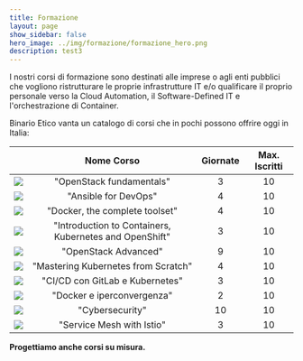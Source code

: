 ```yaml
---
title: Formazione
layout: page
show_sidebar: false
hero_image: ../img/formazione/formazione_hero.png
description: test3
---
```

I nostri corsi di formazione sono destinati alle imprese o agli enti pubblici che vogliono ristrutturare le proprie infrastrutture IT e/o qualificare il proprio personale verso la Cloud Automation, il Software-Defined IT e l'orchestrazione di Container.  

Binario Etico vanta un catalogo di corsi che in pochi possono offrire oggi in Italia:


<!-- |------------------------------------------|-----|
| <img src="../img/formazione/logo_OpenStack2.png" class="corsi"> | "OpenStack fundamentals" (3 giornate, max 10 iscritti) |
| <img src="../img/formazione/logo_ansible.png" class="corsi"> | "Ansible for DevOps" (4 giornate, max 10 iscritti) |
| <img src="../img/formazione/logo_docker2.png" class="corsi"> | "Docker, the complete toolset" (4 giornate, max 10 iscritti) |
| <img src="../img/formazione/logo_openshift.png" class="corsi"> | "Introduction to Containers, Kubernetes and OpenShift" (3 giornate, max 10 iscritti) |
| <img src="../img/formazione/logo_OpenStack2.png" class="corsi"> | "OpenStack Advanced" (9 giornate, max 10 iscritti) |
| <img src="../img/formazione/kubernetes.png" class="corsi"> | "Mastering Kubernetes from Scratch" (4 giornate, max 10 iscritti) |
| <img src="../img/formazione/git_piu_kube.png" class="corsi"> | "CI/CD con GitLab e Kubernetes" (3 giornate, max 10 iscritti) |
| <img src="../img/formazione/infinito.png" class="corsi"> | "Docker e iperconvergenza" (2 giornate, max 10 iscritti) |
| <img src="../img/formazione/cybersecurity.png" class="corsi">| "Cybersecurity" (10 giornate, max 10 iscritti) | -->

|   | Nome Corso | Giornate | Max. Iscritti |
|:--:|:----------:|:--------:|:-------------:|
| <img src="../img/formazione/logo_OpenStack2.png" class="corsi corsi-mobile"> | "OpenStack fundamentals"  | 3 | 10 |
| <img src="../img/formazione/logo_ansible.png" class="corsi corsi-mobile"> | "Ansible for DevOps" | 4 | 10 |
| <img src="../img/formazione/logo_docker2.png" class="corsi corsi-mobile"> | "Docker, the complete toolset" | 4 | 10 |
| <img src="../img/formazione/logo_openshift.png" class="corsi corsi-mobile"> | "Introduction to Containers, Kubernetes and OpenShift" | 3 | 10 |
| <img src="../img/formazione/logo_OpenStack2.png" class="corsi corsi-mobile"> | "OpenStack Advanced" | 9 | 10 |
| <img src="../img/formazione/kubernetes.png" class="corsi corsi-mobile"> | "Mastering Kubernetes from Scratch" | 4 | 10 |
| <img src="../img/formazione/git_piu_kube.png" class="corsi corsi-mobile"> | "CI/CD con GitLab e Kubernetes" | 3 | 10 |
| <img src="../img/formazione/infinito.png" class="corsi corsi-mobile"> | "Docker e iperconvergenza" | 2 | 10 |
| <img src="../img/formazione/cybersecurity.png" class="corsi corsi-mobile">| "Cybersecurity" | 10 | 10  |
| <img src="../img/formazione/istio-bluelogo-nobackground-framed.svg" class="corsi corsi-mobile"> | "Service Mesh with Istio" | 3 | 10 |

**Progettiamo anche corsi su misura.**
